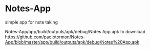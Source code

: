 # Notes-App
simple app for note taking

Notes-App/app/build/outputs/apk/debug/Notes App.apk to download
https://github.com/paolotormon/Notes-App/blob/master/app/build/outputs/apk/debug/Notes%20App.apk



